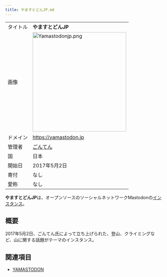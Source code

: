 ```yaml
---
title: やますとどんJP.md
---
```

<div>

|          |                                                                                                                                                                                                                                                                                               |
|----------|-----------------------------------------------------------------------------------------------------------------------------------------------------------------------------------------------------------------------------------------------------------------------------------------------|
| タイトル | **やますとどんJP**                                                                                                                                                                                                                                                                            |
| 画像     | [<img src="/images/thumb/2/2d/Yamastodonjp.png/300px-Yamastodonjp.png" srcset="/images/thumb/2/2d/Yamastodonjp.png/450px-Yamastodonjp.png 1.5x, /images/2/2d/Yamastodonjp.png 2x" width="300" height="319" alt="Yamastodonjp.png" />](/%E3%83%95%E3%82%A1%E3%82%A4%E3%83%AB:Yamastodonjp.png) |
| ドメイン | <a href="https://yamastodon.jp" rel="nofollow">https://yamastodon.jp</a>                                                                                                                                                                                                                      |
| 管理者   | <a href="https://yamastodon.jp/@gonten" rel="nofollow">ごんてん</a>                                                                                                                                                                                                                           |
| 国       | 日本                                                                                                                                                                                                                                                                                          |
| 開始日   | 2017年5月2日                                                                                                                                                                                                                                                                                  |
| 寄付     | なし                                                                                                                                                                                                                                                                                          |
| 愛称     | なし                                                                                                                                                                                                                                                                                          |

**やますとどんJP**は、オープンソースのソーシャルネットワークMastodonの[インスタンス](/%E3%82%A4%E3%83%B3%E3%82%B9%E3%82%BF%E3%83%B3%E3%82%B9 "インスタンス")。

## 概要

2017年5月2日、ごんてん氏によって立ち上げられた、登山、クライミングなど、山に関する話題がテーマのインスタンス。

## 関連項目

-   [YAMASTODON](/YAMASTODON "YAMASTODON")

</div>
